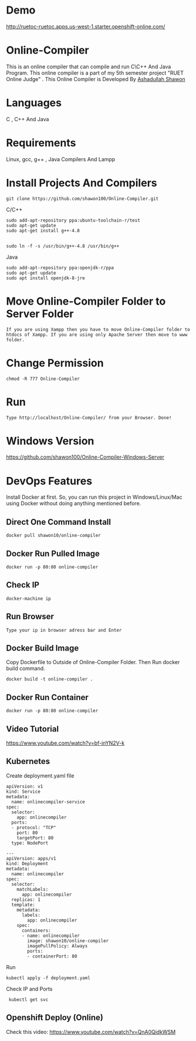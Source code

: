 # Demo

http://ruetoc-ruetoc.apps.us-west-1.starter.openshift-online.com/


# Online-Compiler

This is an online compiler that can compile and run C\C++ And Java Program. This online compiler is a part of my 5th semester project
"RUET Online Judge" . This Online Compiler is Developed By <a href="http://fb.com/ashadullah.shawon">Ashadullah Shawon</a>

# Languages
C , C++ And Java

# Requirements

Linux, gcc, g++ , Java Compilers And Lampp


# Install Projects And Compilers

```
git clone https://github.com/shawon100/Online-Compiler.git

```

C/C++
```
sudo add-apt-repository ppa:ubuntu-toolchain-r/test
sudo apt-get update
sudo apt-get install g++-4.8


sudo ln -f -s /usr/bin/g++-4.8 /usr/bin/g++

```

Java
```
sudo add-apt-repository ppa:openjdk-r/ppa  
sudo apt-get update   
sudo apt install openjdk-8-jre
```
# Move Online-Compiler Folder to Server Folder
```
If you are using Xampp then you have to move Online-Compiler folder to htdocs of Xampp. If you are using only Apache Server then move to www folder.
```
# Change Permission
```
chmod -R 777 Online-Compiler
```
# Run 
```
Type http://localhost/Online-Compiler/ from your Browser. Done!

```


# Windows Version
https://github.com/shawon100/Online-Compiler-Windows-Server


# DevOps Features 
Install Docker at first. So, you can run this project in Windows/Linux/Mac<br> 
using Docker without doing anything mentioned before.

## Direct One Command Install
```
docker pull shawon10/online-compiler
```
## Docker Run Pulled Image
```
docker run -p 80:80 online-compiler
```
## Check IP 
```
docker-machine ip
```
## Run Browser
```
Type your ip in browser adress bar and Enter
```

## Docker Build Image
Copy Dockerfile to Outside of Online-Compiler Folder. Then Run docker build command.

```
docker build -t online-compiler .
```
## Docker Run Container
```
docker run -p 80:80 online-compiler
```
## Video Tutorial
https://www.youtube.com/watch?v=bf-inYN2V-k

## Kubernetes

Create deployment.yaml file
```
apiVersion: v1
kind: Service
metadata:
  name: onlinecompiler-service
spec:
  selector:
    app: onlinecompiler
  ports:
  - protocol: "TCP"
    port: 80
    targetPort: 80
  type: NodePort

---
apiVersion: apps/v1
kind: Deployment
metadata:
  name: onlinecompiler
spec:
  selector:
    matchLabels:
      app: onlinecompiler
  replicas: 1
  template:
    metadata:
      labels:
        app: onlinecompiler
    spec:
      containers:
      - name: onlinecompiler
        image: shawon10/online-compiler
        imagePullPolicy: Always
        ports:
        - containerPort: 80
 ```
 Run 
 ```
 kubectl apply -f deployment.yaml
 ```
Check IP and Ports
```
 kubectl get svc
```
 
## Openshift Deploy (Online)

Check this video: https://www.youtube.com/watch?v=QnA0QidkWSM

